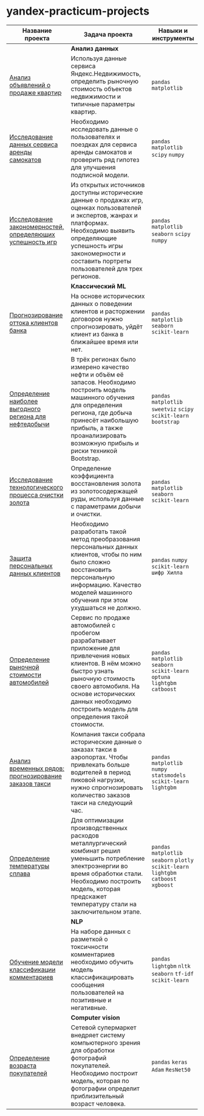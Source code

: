 # yandex-practicum-projects

| Название проекта                                                    | Задача проекта                                                                    | Навыки и инструменты                 |
|-------------------------------------------------------------------- |---------------------------------------------------------------------------------  | ------------------------------------ |
|  |  **Анализ данных**     |  |
| [Анализ объявлений о продаже квартир](https://clck.ru/39TJDK)       | Используя данные сервиса Яндекс.Недвижимость, определить рыночную стоимость объектов недвижимости и типичные параметры квартир.|  `pandas` `matplotlib`               
|[Исследование данных сервиса аренды самокатов](https://clck.ru/39TWtN) | Необходимо исследовать данные о пользователях и поездках для сервиса аренды самокатов и проверить ряд гипотез для улучшения подписной модели.| `pandas` `matplotlib` `scipy` `numpy`|
|[Исследование закономерностей, определяющих успешность игр](https://clck.ru/39WDdi)| Из открытых источников доступны исторические данные о продажах игр, оценках пользователей и экспертов, жанрах и платформах. Необходимо выявить определяющие успешность игры закономерности и составить портреты пользователей для трех регионов. | `pandas` `matplotlib` `seaborn` `scipy` `numpy`|
|  |  **Классический ML**     |  |
|[Прогнозирование оттока клиентов банка](https://clck.ru/39WEom) | На основе исторических данных о поведении клиентов и расторжении договоров нужно спрогнозировать, уйдёт клиент из банка в ближайшее время или нет. | `pandas` `matplotlib` `seaborn` `scikit-learn`|
|[Определение наиболее выгодного региона для нефтедобычи](https://clck.ru/39WGNd) | В трёх регионах было измерено качество нефти и объём её запасов. Необходимо построить модель машинного обучения для определения региона, где добыча принесёт наибольшую прибыль, а также проанализировать возможную прибыль и риски техникой Bootstrap.| `pandas` `matplotlib` `sweetviz` `scipy` `scikit-learn` `bootstrap`|
|[Исследование технологического процесса очистки золота](https://clck.ru/39WH5R) | Определение коэффициента восстановления золота из золотосодержащей руды, используя данные с параметрами добычи и очистки.| `pandas` `matplotlib` `seaborn` `scikit-learn`|
|[Защита персональных данных клиентов](https://clck.ru/39WHtB) | Необходимо разработать такой метод преобразования персональных данных клиентов, чтобы по ним было сложно восстановить персональную информацию. Качество моделей машинного обучения при этом ухудшаться не должно. | `pandas` `numpy` `scikit-learn` `шифр Хилла`|
|[Определение рыночной стоимости автомобилей](https://clck.ru/39WKFk) | Сервис по продаже автомобилей с пробегом  разрабатывает приложение для привлечения новых клиентов. В нём можно быстро узнать рыночную стоимость своего автомобиля. На основе исторических данных необходимо построить модель для определения такой стоимости. | `pandas` `matplotlib` `seaborn` `scikit-learn` `optuna` `lightgbm` `catboost`|
|[Анализ временных рядов: прогнозирование заказов такси](https://clck.ru/39WNij) | Компания такси собрала исторические данные о заказах такси в аэропортах. Чтобы привлекать больше водителей в период пиковой нагрузки, нужно спрогнозировать количество заказов такси на следующий час.| `pandas` `matplotlib` `numpy` `statsmodels` `scikit-learn` `lightgbm`
|[Определение температуры сплава](https://clck.ru/39WRmu) | Для оптимизации производственных расходов металлургический комбинат решил уменьшить потребление электроэнергии во время обработки стали. Необходимо построить модель, которая предскажет температуру стали на заключительном этапе. | `pandas` `matplotlib` `seaborn` `plotly` `scikit-learn` `lightgbm` `catboost` `xgboost`
|  |  **NLP**     |  |
|[Обучение модели классификации комментариев](https://clck.ru/39WPHC) | На наборе данных с разметкой о токсичности комментариев необходимо обучить модель классификацировать сообщения пользователей на позитивные и негативные. | `pandas` `lightgbm` `nltk` `seaborn` `tf-idf` `scikit-learn`
|  |  **Computer vision**     |  |
|[Определение возраста покупателей](https://clck.ru/39WWCB)| Сетевой супермаркет внедряет систему компьютерного зрения для обработки фотографий покупателей. Необходимо построит модель, которая по фотографии определит приблизительный возраст человека. | `pandas` `keras` `Adam` `ResNet50`
